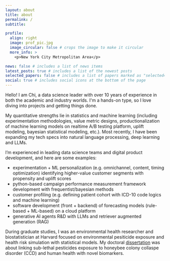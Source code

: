 ```yaml
---
layout: about
title: about
permalink: /
subtitle: 

profile:
  align: right
  image: prof_pic.jpg
  image_circular: false # crops the image to make it circular
  more_info: >
    <p>New York City Metropolitan Area</p>

news: false # includes a list of news items
latest_posts: true # includes a list of the newest posts
selected_papers: false # includes a list of papers marked as "selected={true}"
social: true # includes social icons at the bottom of the page
---
```


Hello! I am Chi, a data science leader with over 10 years of experience in both the academic and industry worlds. I'm a hands-on type, so I love diving into projects and getting things done.

My quantitative strengths lie in statistics and machine learning (including experimentation methodologies, value metric designs, productionalization of machine learning models on realtime A/B testing platform, uplift modeling, bayesian statistical modeling, etc.). Most recently, I have been expanding my tech specs into natural language processing, deep learning and LLMs.

I’m experienced in leading data science teams and digital product development, and here are some examples:
- experimentation + ML personalization (e.g. omnichannel, content, timing optimization)
identifying higher-value customer segments with propensity and uplift scores
- python-based campaign performance measurement framework development with frequentist/bayesian methods
- customer profiling (e.g. defining patient cohort with ICD-10 code logics and machine learning)
- software development (front + backend) of forecasting models (rule-based + ML-based) on a cloud platform
- generative AI agents R&D with LLMs and retriever augmented generation (RAG)


During graduate studies, I was an environmental health researcher and biostatistician at Harvard focused on environmental pesiticide exposure and health risk simulation with statistical models. My doctoral [dissertation](https://dash.harvard.edu/bitstream/handle/1/37945631/CHANG-DISSERTATION-2018.pdf?sequence=3) was about linking sub-lethal pesticides exposure to honeybee colony collaspe disorder (CCD) and human health with novel biomarkers.  
